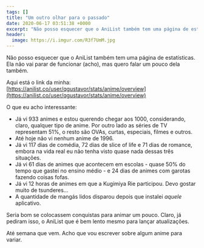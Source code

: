```yaml
---
tags: []
title: "Um outro olhar para o passado"
date: 2020-06-17 03:51:38 +0000
excerpt: "Não posso esquecer que o AniList também tem uma página de estatísticas. Ela não vai parar de..."
header:
  image: https://i.imgur.com/R3f7UmM.jpg
---
```


Não posso esquecer que o AniList também tem uma página de estatísticas. Ela não vai parar de funcionar (acho), mas quero falar um pouco dela também.

Aqui está o link da minha: [https://anilist.co/user/qgustavor/stats/anime/overview](https://anilist.co/user/qgustavor/stats/anime/overview)

O que eu acho interessante:

* Já vi 933 animes e estou querendo chegar aos 1000, considerando, claro, qualquer tipo de anime. Por outro lado as séries de TV representam 51%, o resto são OVAs, curtas, especiais, filmes e outros.
* Até hoje não vi nenhum anime de 1996.
* Já vi 117 dias de comédia, 72 dias de slice of life e 71 dias de romance, embora na vida real eu não tenha visto quase nada dessas três situações.
* Já vi 61 dias de animes que acontecem em escolas - quase 50% do tempo que gastei no ensino médio - e 24 dias de animes com garotas fazendo coisas fofas.
* Já vi 12 horas de animes em que a Kugimiya Rie participou. Devo gostar muito de tsunderes…
* A quantidade de mangás lidos disparou depois que instalei *aquele* aplicativo.

Seria bom se colocassem conquistas para animar um pouco. Claro, já pediram isso, o AniList que é bem lento mesmo para lançar atualizações.

Até semana que vem. Acho que vou escrever sobre algum anime para variar.